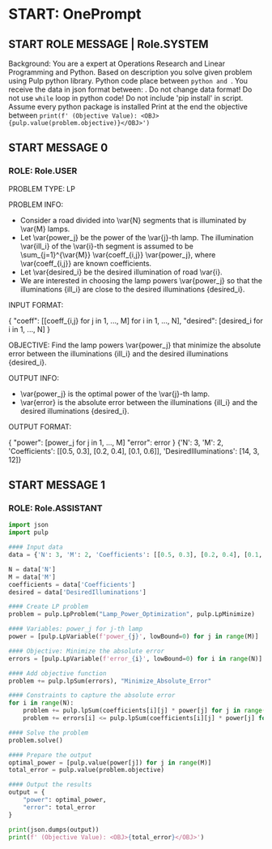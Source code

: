# START: OnePrompt 
## START ROLE MESSAGE | Role.SYSTEM 
Background: You are a expert at Operations Research and Linear Programming and Python. Based on description you solve given problem using Pulp python library. Python code place between ```python and ```. You receive the data in json format between: <DATA></DATA>. Do not change data format! Do not use `while` loop in python code! Do not include 'pip install' in script. Assume every python package is installed Print at the end the objective between <OBJ></OBJ> `print(f' (Objective Value): <OBJ>{pulp.value(problem.objective)}</OBJ>')`  
## START MESSAGE 0 
### ROLE: Role.USER
<DESCRIPTION>
PROBLEM TYPE: LP

PROBLEM INFO: 

- Consider a road divided into \var{N} segments that is illuminated by \var{M} lamps.
- Let \var{power_j} be the power of the \var{j}-th lamp. The illumination \var{ill_i} of the \var{i}-th segment is assumed to be \sum_{j=1}^{\var{M}} \var{coeff_{i,j}} \var{power_j}, where \var{coeff_{i,j}} are known coefficients.
- Let \var{desired_i} be the desired illumination of road \var{i}. 
- We are interested in choosing the lamp powers \var{power_j} so that the illuminations {ill_i} are close to the desired illuminations {desired_i}. 

INPUT FORMAT: 

{
    "coeff": [[coeff_{i,j} for j in 1, ..., M] for i in 1, ..., N],
    "desired": [desired_i for i in 1, ..., N]
}

OBJECTIVE: Find the lamp powers \var{power_j} that minimize the absolute error between the illuminations {ill_i} and the desired illuminations {desired_i}.

OUTPUT INFO:

- \var{power_j} is the optimal power of the \var{j}-th lamp.
- \var{error} is the absolute error between the illuminations {ill_i} and the desired illuminations {desired_i}.

OUTPUT FORMAT:

{
    "power": [power_j for j in 1, ..., M]
    "error": error
}
</DESCRIPTION>
<DATA>
{'N': 3, 'M': 2, 'Coefficients': [[0.5, 0.3], [0.2, 0.4], [0.1, 0.6]], 'DesiredIlluminations': [14, 3, 12]}</DATA>


## START MESSAGE 1 
### ROLE: Role.ASSISTANT
```python
import json
import pulp

#### Input data
data = {'N': 3, 'M': 2, 'Coefficients': [[0.5, 0.3], [0.2, 0.4], [0.1, 0.6]], 'DesiredIlluminations': [14, 3, 12]}

N = data['N']
M = data['M']
coefficients = data['Coefficients']
desired = data['DesiredIlluminations']

#### Create LP problem
problem = pulp.LpProblem("Lamp_Power_Optimization", pulp.LpMinimize)

#### Variables: power_j for j-th lamp
power = [pulp.LpVariable(f'power_{j}', lowBound=0) for j in range(M)]

#### Objective: Minimize the absolute error
errors = [pulp.LpVariable(f'error_{i}', lowBound=0) for i in range(N)]

#### Add objective function
problem += pulp.lpSum(errors), "Minimize_Absolute_Error"

#### Constraints to capture the absolute error
for i in range(N):
    problem += pulp.lpSum(coefficients[i][j] * power[j] for j in range(M)) - errors[i] <= desired[i], f"Upper_Error_Constraint_{i}"
    problem += errors[i] <= pulp.lpSum(coefficients[i][j] * power[j] for j in range(M)) - desired[i], f"Lower_Error_Constraint_{i}"

#### Solve the problem
problem.solve()

#### Prepare the output
optimal_power = [pulp.value(power[j]) for j in range(M)]
total_error = pulp.value(problem.objective)

#### Output the results
output = {
    "power": optimal_power,
    "error": total_error
}

print(json.dumps(output))
print(f' (Objective Value): <OBJ>{total_error}</OBJ>')
```

